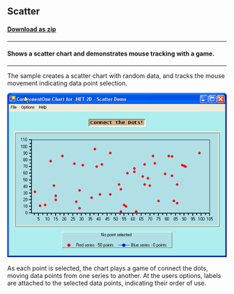 ## Scatter
#### [Download as zip](https://minhaskamal.github.io/DownGit/#/home?url=https://github.com/GrapeCity/ComponentOne-WinForms-Samples/tree/master/NetFramework\Charts\VB\Scatter)
____
#### Shows a scatter chart and demonstrates mouse tracking with a game.
____
The sample creates a scatter chart with random data, and tracks the mouse movement indicating data point selection.

![screenshot](screenshot.png)

As each point is selected, the chart plays a game of connect the dots, moving data points from one series to another.
At the users options, labels are attached to the selected data points, indicating their order of use.